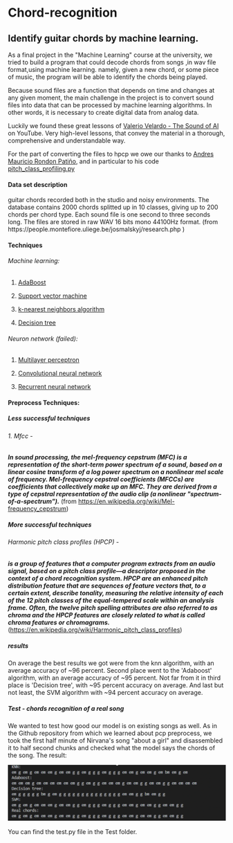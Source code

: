 # Chord-recognition
## Identify guitar chords by machine learning.




As a final project in the "Machine Learning" course at the university,
we tried to build a program that could decode chords from songs ,in wav file format,using machine learning.
namely, given a new chord, or some piece of music, the program will be able to identify the chords being played.

Because sound files are a function that depends on time and changes at any given moment, 
the main challenge in the project is to convert sound files into data that can be processed by machine learning algorithms.
In other words, it is necessary to create digital data from analog data.

Luckily we found these great lessons of
[Valerio Velardo - The Sound of AI](https://www.youtube.com/channel/UCZPFjMe1uRSirmSpznqvJfQ) on YouTube.
Very high-level lessons, that convey the material in a thorough, comprehensive and understandable way.

For the part of converting the files to hpcp we owe our thanks to [Andres Mauricio Rondon Patiño](https://github.com/amrondonp),
and in particular to his code [pitch_class_profiling.py](https://github.com/amrondonp/Chords.py/blob/master/final_project/preprocessing/pitch_class_profiling.py)


<h4>Data set description </h4>
guitar chords recorded both in the studio and noisy environments. 
The database contains 2000 chords splitted up in 10 classes, giving up to 200 chords per chord type. 
Each sound file is one second to three seconds long.
The files are stored in raw WAV 16 bits mono 44100Hz format. 
(from https://people.montefiore.uliege.be/josmalskyj/research.php )

<h4>Techniques</h4>
<h6>Machine learning:</h6> 

1. [AdaBoost](https://en.wikipedia.org/wiki/AdaBoost)

2. [Support vector machine](https://en.wikipedia.org/wiki/Support_vector_machine)

3. [k-nearest neighbors algorithm](https://en.wikipedia.org/wiki/K-nearest_neighbors_algorithm)

4. [Decision tree](https://en.wikipedia.org/wiki/Decision_tree)


<h6>Neuron network (failed):</h6>

1. [Multilayer perceptron](https://en.wikipedia.org/wiki/Multilayer_perceptron)

2. [Convolutional neural network](https://en.wikipedia.org/wiki/Convolutional_neural_network)

3. [Recurrent neural network](https://en.wikipedia.org/wiki/Recurrent_neural_network)



<h4>Preprocess Techniques:</h4> 

<h5>Less successful techniques </h5>
<h6>1. Mfcc - </h6>

***In sound processing, the mel-frequency cepstrum (MFC) is a representation of the short-term power spectrum of a sound,
based on a linear cosine transform of a log power spectrum on a nonlinear mel scale of frequency.
Mel-frequency cepstral coefficients (MFCCs) are coefficients that collectively make up an MFC. 
They are derived from a type of cepstral representation of the audio clip (a nonlinear "spectrum-of-a-spectrum").***
(from https://en.wikipedia.org/wiki/Mel-frequency_cepstrum)


<h5>More successful techniques</h5>
<h6>Harmonic pitch class profiles (HPCP) - </h6>

***is a group of features that a computer program extracts from an audio signal,
based on a pitch class profile—a descriptor proposed in the context of a chord recognition system. 
HPCP are an enhanced pitch distribution feature that are sequences of feature vectors that, 
to a certain extent, describe tonality, measuring the relative intensity of each of the 12 pitch classes of the equal-tempered scale within an analysis frame.
Often, the twelve pitch spelling attributes are also referred to as chroma and the HPCP features are closely related to what is called chroma features or chromagrams.***
(https://en.wikipedia.org/wiki/Harmonic_pitch_class_profiles)



<h5>results</h5>
On average the best results we got were from the knn algorithm, with an average accuracy of ~96 percent.
Second place went to the 'Adaboost' algorithm, with an average accuracy of ~95 percent.
Not far from it in third place is  'Decision tree', with ~95 percent accuracy on average.
And last but not least, the SVM algorithm with ~94 percent accuracy on average.

<h5> Test - chords recognition of a real song </h5>
We wanted to test how good our model is on existing songs as well.
As in the Github repository from which we learned about pcp preprocess, we took the first half minute of Nirvana's song "about a girl" and disassembled it to half second chunks and checked what the model says the chords of the song.
The result:

![](Test/Screen%20Shot%202020-08-15%20at%2008.46.34.png)

You can find the test.py file in the Test folder.
